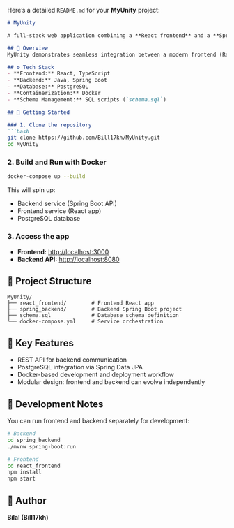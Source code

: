 Here’s a detailed `README.md` for your **MyUnity** project:

````markdown
# MyUnity

A full-stack web application combining a **React frontend** and a **Spring Boot backend**, containerized with Docker for easy deployment. It provides a modular architecture suitable for scalable web services with a PostgreSQL database.

## 🧩 Overview
MyUnity demonstrates seamless integration between a modern frontend (React + TypeScript) and a robust Java backend. The backend handles data persistence and API logic, while the frontend offers a responsive user interface.

## ⚙️ Tech Stack
- **Frontend:** React, TypeScript
- **Backend:** Java, Spring Boot
- **Database:** PostgreSQL
- **Containerization:** Docker
- **Schema Management:** SQL scripts (`schema.sql`)

## 🚀 Getting Started

### 1. Clone the repository
```bash
git clone https://github.com/Bill17kh/MyUnity.git
cd MyUnity
````

### 2. Build and Run with Docker

```bash
docker-compose up --build
```

This will spin up:

* Backend service (Spring Boot API)
* Frontend service (React app)
* PostgreSQL database

### 3. Access the app

* **Frontend:** [http://localhost:3000](http://localhost:3000)
* **Backend API:** [http://localhost:8080](http://localhost:8080)

## 📁 Project Structure

```
MyUnity/
├── react_frontend/        # Frontend React app
├── spring_backend/        # Backend Spring Boot project
├── schema.sql             # Database schema definition
└── docker-compose.yml     # Service orchestration
```

## 🧠 Key Features

* REST API for backend communication
* PostgreSQL integration via Spring Data JPA
* Docker-based development and deployment workflow
* Modular design: frontend and backend can evolve independently

## 🧪 Development Notes

You can run frontend and backend separately for development:

```bash
# Backend
cd spring_backend
./mvnw spring-boot:run

# Frontend
cd react_frontend
npm install
npm start
```

## 🤝 Author

**Bilal (Bill17kh)**

